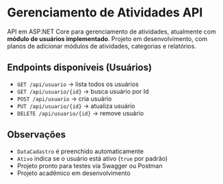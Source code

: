# Gerenciamento de Atividades API

API em ASP.NET Core para gerenciamento de atividades, atualmente com **módulo de usuários implementado**. Projeto em desenvolvimento, com planos de adicionar módulos de atividades, categorias e relatórios.

## Endpoints disponíveis (Usuários)
- `GET /api/usuario` → lista todos os usuários
- `GET /api/usuario/{id}` → busca usuário por Id
- `POST /api/usuario` → cria usuário
- `PUT /api/usuario/{id}` → atualiza usuário
- `DELETE /api/usuario/{id}` → remove usuário

## Observações
- `DataCadastro` é preenchido automaticamente
- `Ativo` indica se o usuário está ativo (`true` por padrão)
- Projeto pronto para testes via Swagger ou Postman
- Projeto acadêmico em desenvolvimento
